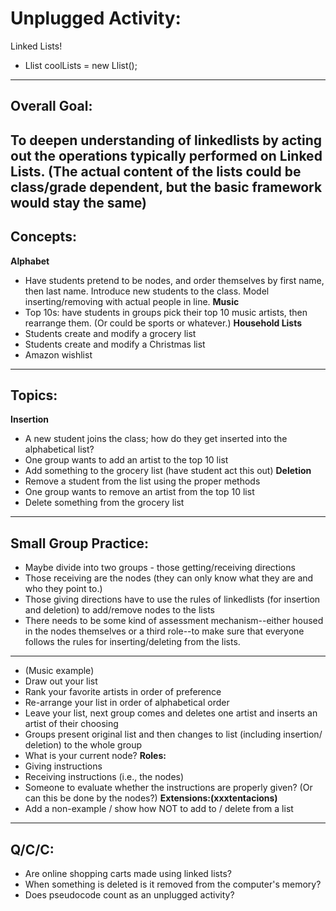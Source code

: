 # Unplugged Activity:
Linked Lists!  
- Llist coolLists = new Llist();
---
## Overall Goal:
To deepen understanding of linkedlists by acting out the operations typically performed on Linked Lists. (The actual content of the lists could be class/grade dependent, but the basic framework would stay the same)
---
## Concepts:
**Alphabet**
- Have students pretend to be nodes, and order themselves by first name, then last name. Introduce new students to the class. Model inserting/removing with actual people in line.
**Music**
- Top 10s: have students in groups pick their top 10 music artists, then rearrange them. (Or could be sports or whatever.)
**Household Lists**
- Students create and modify a grocery list
- Students create and modify a Christmas list
- Amazon wishlist
---
## Topics:
**Insertion**
- A new student joins the class; how do they get inserted into the alphabetical list?
- One group wants to add an artist to the top 10 list
- Add something to the grocery list (have student act this out)
**Deletion**
- Remove a student from the list using the proper methods
- One group wants to remove an artist from the top 10 list
- Delete something from the grocery list
---
## Small Group Practice:
- Maybe divide into two groups - those getting/receiving directions
- Those receiving are the nodes (they can only know what they are and who they point to.)
- Those giving directions have to use the rules of linkedlists (for insertion and deletion) to add/remove nodes to the lists
- There needs to be some kind of assessment mechanism--either housed in the nodes themselves or a third role--to make sure that everyone follows the rules for inserting/deleting from the lists. 
---
- (Music example)
- Draw out your list
- Rank your favorite artists in order of preference
- Re-arrange your list in order of alphabetical order
- Leave your list, next group comes and deletes one artist and inserts an artist of their choosing
- Groups present original list and then changes to list (including insertion/ deletion) to the whole group
- What is your current node?
**Roles:**
- Giving instructions
- Receiving instructions (i.e., the nodes)
- Someone to evaluate whether the instructions are properly given? (Or can this be done by the nodes?)
**Extensions:(xxxtentacions)**
- Add a non-example / show how NOT to add to / delete from a list
---
## Q/C/C:
- Are online shopping carts made using linked lists?
- When something is deleted is it removed from the computer's memory?
- Does pseudocode count as an unplugged activity?
